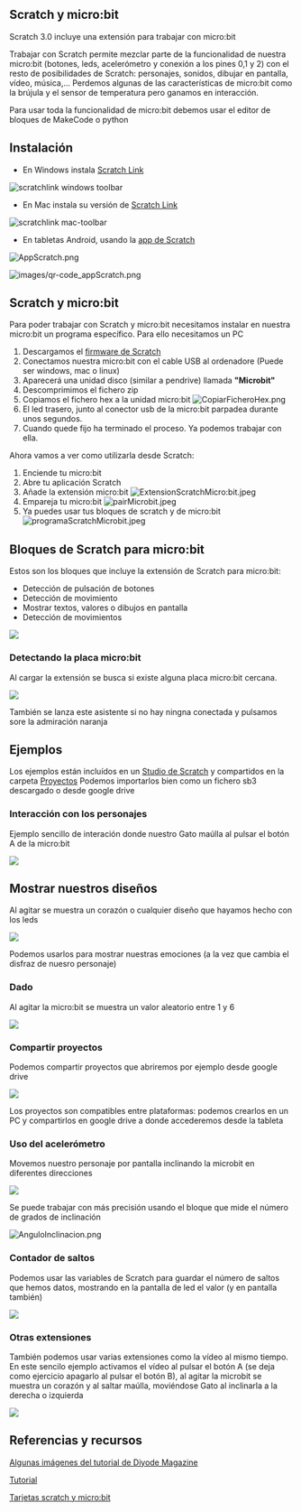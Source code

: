 ## Scratch y micro:bit

Scratch 3.0 incluye una extensión para trabajar con micro:bit

Trabajar con Scratch permite mezclar parte de la funcionalidad de nuestra micro:bit (botones, leds, acelerómetro y conexión a los pines 0,1 y 2) con el resto de posibilidades de Scratch: personajes, sonidos, dibujar en pantalla, vídeo, música,...
Perdemos algunas de las características de micro:bit como la brújula y el sensor de temperatura pero ganamos en interacción.

Para usar toda la funcionalidad de micro:bit debemos usar el editor de bloques de MakeCode o python

## Instalación

* En Windows instala [Scratch Link](https://downloads.scratch.mit.edu/link/windows.zip)

![scratchlink windows toolbar](https://scratch.mit.edu/images/scratchlink/windows-toolbar.png)

* En Mac instala su versión de [Scratch Link](https://downloads.scratch.mit.edu/link/mac.zip)

![scratchlink mac-toolbar](https://scratch.mit.edu/images/scratchlink/mac-toolbar.png)

* En tabletas Android, usando la [app de Scratch](https://play.google.com/store/apps/details?id=org.scratch)

![AppScratch.png](./images/AppScratch.png)

![images/qr-code_appScratch.png](./images/qr-code_appScratch.png)

## Scratch y micro:bit

Para poder trabajar con Scratch y micro:bit necesitamos instalar en nuestra micro:bit un programa específico. Para ello necesitamos un PC

1. Descargamos el [firmware de Scratch](https://downloads.scratch.mit.edu/microbit/scratch-microbit-1.1.0.hex.zip)
1. Conectamos nuestra micro:bit con el cable USB al ordenadore (Puede ser windows, mac o linux)
1. Aparecerá una unidad disco (similar a pendrive) llamada **"Microbit"**
1. Descomprimimos el fichero zip
1. Copiamos el fichero hex a la unidad micro:bit
![CopiarFicheroHex.png](./images/CopiarFicheroHex.png)
1. El led trasero, junto al conector usb de la micro:bit parpadea durante unos segundos.
1. Cuando quede fijo ha terminado el proceso. Ya podemos trabajar con ella.

Ahora vamos a ver como utilizarla desde Scratch:


1. Enciende tu micro:bit
1. Abre tu aplicación Scratch
1. Añade la extensión micro:bit
![ExtensionScratchMicro:bit.jpeg](./images/ExtensionScratchMicro:bit.jpeg)
1. Empareja tu micro:bit
![pairMicrobit.jpeg](./images/pairMicrobit.jpeg)
1. Ya puedes usar tus bloques de scratch y de micro:bit
![programaScratchMicrobit.jpeg](./images/programaScratchMicrobit.jpeg)

## Bloques de Scratch para micro:bit

Estos son los bloques que incluye la extensión de Scratch para micro:bit:
* Detección de pulsación de botones
* Detección de movimiento
* Mostrar textos, valores o dibujos en pantalla
* Detección de movimientos

![](./images/BloquesMicrobitScratch.jpg)

### Detectando la placa micro:bit

Al cargar la extensión se busca si existe alguna placa micro:bit cercana. 

![](./images/DetectandMicrobit.jpg)

También se lanza este asistente si no hay ningna conectada y pulsamos sore la admiración naranja

## Ejemplos

Los ejemplos están incluídos en un [Studio de Scratch](https://scratch.mit.edu/studios/27053713/) y compartidos en la carpeta [Proyectos](./proyectos)
Podemos importarlos bien como un fichero sb3 descargado o desde google drive

### Interacción con los personajes
Ejemplo sencillo de interación donde nuestro Gato maúlla al pulsar el botón A de la micro:bit

![](./images/InteraccionPersonajes.jpg)

## Mostrar nuestros diseños

Al agitar se muestra un corazón o cualquier diseño que hayamos hecho con los leds

![](./images/DibujosLeds.jpg)

Podemos usarlos para mostrar nuestras emociones (a la vez que cambia el disfraz de nuesro personaje)


### Dado

Al agitar la micro:bit se muestra un valor aleatorio entre 1 y 6

![](./images/Dadomicrobit.jpg)

### Compartir proyectos 

Podemos compartir proyectos que abriremos por ejemplo desde google drive

![](./images/CompartirFicheros.jpg)

Los proyectos son compatibles entre plataformas: podemos crearlos en un PC y compartirlos en google drive a donde accederemos desde la tableta

### Uso del acelerómetro

Movemos nuestro personaje por pantalla inclinando la microbit en diferentes direcciones 

![](./images/acelerometromicrobit.jpg)

Se puede trabajar con más precisión usando el bloque que mide el número de grados de inclinación

![AnguloInclinacion.png](./images/AnguloInclinacion.png)

### Contador de saltos
Podemos usar las variables de Scratch para guardar el número de saltos que hemos datos, mostrando en la pantalla de led el valor (y en pantalla también)

![](./images/CuentaSaltosmicrobit.jpg)

### Otras extensiones

También podemos usar varias extensiones como la vídeo al mismo tiempo. En este sencilo ejemplo activamos el vídeo al pulsar el botón A (se deja como ejercicio apagarlo al pulsar el botón B), al agitar la microbit se muestra un corazón y al saltar maúlla, moviéndose Gato al inclinarla a la derecha o izquierda

![](./images/microbitVideo.jpg)

## Referencias y recursos

[Algunas imágenes del tutorial de Diyode Magazine](https://diyodemag.com/education/kids_coding_scratch_30_meets_micro_bit)

[Tutorial](https://scratch.mit.edu/microbit)

[Tarjetas scratch  y micro:bit](https://resources.scratch.mit.edu/www/cards/en/microbit-cards.pdf)
